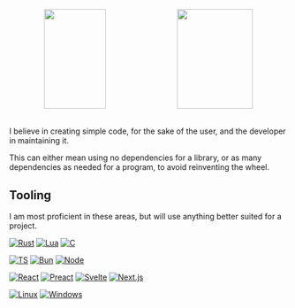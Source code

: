 <div align="center">
  <img src="https://github-readme-stats.vercel.app/api?username=DvvCz&hide_border=true&show_icons=true&bg_color=0000&text_color=666666&include_all_commits=true&rank_icon=github" height=180px width=47%>
  <img src="https://github-readme-stats.vercel.app/api/top-langs?username=DvvCz&hide_border=true&langs_count=6&layout=compact&hide=css,tcl&bg_color=0000" height=180px width=52%>
</div>

##

I believe in creating simple code, for the sake of the user, and the developer in maintaining it.

This can either mean using no dependencies for a library, or as many dependencies as needed for a program, to avoid reinventing the wheel.

## Tooling

I am most proficient in these areas, but will use anything better suited for a project.

[![Rust](https://img.shields.io/badge/Rust-323330?style=for-the-badge&logo=rust&logoColor=CE412B)](https://www.rust-lang.org/)
[![Lua](https://img.shields.io/badge/Lua-323330?style=for-the-badge&logo=lua&logoColor=blue)](https://www.lua.org)
[![C](https://img.shields.io/badge/C-323330?style=for-the-badge&logo=c&logoColor=00599C)](https://en.wikipedia.org/wiki/C_(programming_language))

[![TS](https://img.shields.io/badge/TypeScript-323330?style=for-the-badge&logo=typescript)](https://www.typescriptlang.org/)
[![Bun](https://img.shields.io/badge/Bun-323330?style=for-the-badge&logo=bun&logoColor=fbf0df)](https://bun.sh/)
[![Node](https://img.shields.io/badge/Node.js-323330?style=for-the-badge&logo=nodedotjs&logoColor=339933)](https://nodejs.org/en)

[![React](https://img.shields.io/badge/React-323330?style=for-the-badge&logo=React)](https://react.dev/)
[![Preact](https://img.shields.io/badge/Preact-323330?style=for-the-badge&logo=Preact&logoColor=8f61e1)](https://preactjs.com/)
[![Svelte](https://img.shields.io/badge/Svelte-323330?style=for-the-badge&logo=Svelte)](https://svelte.dev/)
[![Next.js](https://img.shields.io/badge/Next.js-323330?style=for-the-badge&logo=Next.js)](https://nextjs.org/)

[![Linux](https://img.shields.io/badge/Linux-323330?style=for-the-badge&logo=linux&logoColor=white)](https://www.linuxfoundation.org/)
[![Windows](https://img.shields.io/badge/Windows-323330?style=for-the-badge&logo=windows&logoColor=white)](https://www.microsoft.com/en-us/windows)

